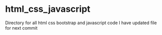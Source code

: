 # html_css_javascript
Directory for all html css bootstrap and javascript code 
I have updated file for next commit
